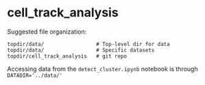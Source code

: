 # cell_track_analysis

Suggested file organization:

```
topdir/data/                 # Top-level dir for data
topdir/data/                 # Specific datasets
topdir/cell_track_analysis   # git repo
```

Accessing data from the `detect_cluster.ipynb` notebook is through `DATADIR='../data/'`
